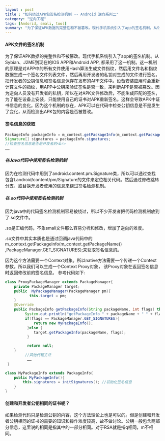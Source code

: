 ```yaml
---
layout : post
title : "如何绕过APK包签名检测机制 -- Android 逆向系列二"
category: "逆向工程"
tags: [Andorid, smali, tool]
summary: "为了保证APK数据的完整性和不被篡改。现代手机系统引入了app的签名机制。从Sybian、J2ME到现在的IOS APP和Android APP, 都采用了这一机制。 yingyo"
---
```


#### APK文件的签名机制
为了保证APK数据的完整性和不被篡改。现代手机系统引入了app的签名机制。从Sybian、J2ME到现在的IOS APP和Android APP, 都采用了这一机制。这一机制的原理是对APP中的所有文件使用Hash算法生成文件指纹，然后用文件名和指纹数据生成一个签名文件列表文件，然后再用开发者的私钥对生成的文件进行签名。把开发者的公钥信息和签名信息保存在发布的APP文件中。设备安装应用时会重新计算文件的指纹，用APP中公钥来验证签名是否一致，来判断APP是否被篡改。因为逆向人员没有开发者的私钥，所以在对APK文件修改后，不能生成匹配的签名，为了能在设备上安装，只能使用自己的证书对APK重新签名。这样会导致APK中证书信息的变化。因为这个机制的存在，APK可以在代码中检查公钥信息是不是发生了变化，从而检测出APK包的内容是否被篡改。

#### 签名信息的获取

``` java
PackageInfo packageInfo = m_context.getPackageInfo(m_context.getPackageName() ,PackageManager.GET_SIGNATURES); 
Signature[] signatures = packageInfo.signatures; 
//检查签名信息是否是开发者的<br> 
……    
```

##### 在Java代码中使用签名检测机制
因为在检测代码中用到了android.content.pm.Signature类，所以可以通过查找包含Landroid/content/pm/Signature的文件来定位相关代码。然后通过修改跳转分支，或替换开发者使用的信息来绕过签名检测机制。
##### 在.so代码中使用签名检测机制
因为java中的代码签名检测机制容易被绕过，所以不少开发者把代码检测机制放到了.so文件中。

.so是汇编代码，不象smali文件那么容易分析和修改，增加了逆向的难度。

.so文件中其实本质也是通过回调java代码中的m_context.getPackageInfo(m_context.getPackageName() ,PackageManager.GET_SIGNATURES);来获取签名信息的。

因为这个方法需要一个Context对象。所以native方法需要一个传递一个Context参数。所以我们可以生成一个Context Proxy对象， 该Proxy对象在返回签名信息时返回修改前的签名信息。
参考代码如下:

``` java
class ProxyPackageManager extends PackageManager{
    private PackageManager target;    
    public  MyPackageManager(PackageManager pm){ 
           this.target = pm;    
    }    
    @Override    
    public PackageInfo getPackageInfo(String packageName, int flags) throws NameNotFoundException { 
         System.out.println("getPackageInfo " + packageName + " " + flags);        
         if(flags == PackageManager.GET_SIGNATURES){           
             return new MyPackageInfo();        
          }else {            
             target.getPackageInfo(packageName, flags);        
          }        

          return null;    
    }    
         //其他代理方法    
          ……
 }

class MyPackageInfo extends PackageInfo{    
	public MyPackageInfo(){        
		this.signatures = initSignatures(); //初始化签名信息    
	}
}
```

#### 创建和开发者公钥相同的证书呢？
如果检测代码只是检测公钥的内容，这个方法理论上也是可以的。但是创建和开发者公钥相同的证书的需要的知识和操作难度较高，故不做讨论。公钥一般包含两部分信息，这里说的相同是指其中的一部分相同。对于RSA就是指q相同，m不相同。